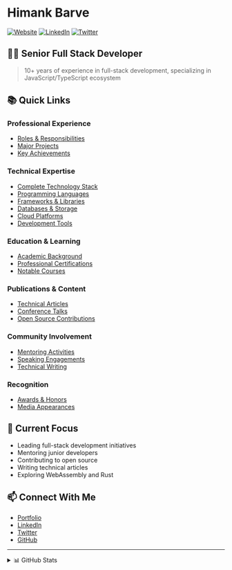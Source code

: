 <!-- @format -->

# Himank Barve

[![Website](https://img.shields.io/website?label=hbarve1.com&style=for-the-badge&url=https%3A%2F%2Fhbarve1.com)](https://hbarve1.com)
[![LinkedIn](https://img.shields.io/badge/LinkedIn-Connect-blue?style=for-the-badge&logo=linkedin)](https://linkedin.com/in/hbarve1)
[![Twitter](https://img.shields.io/badge/Twitter-Follow-blue?style=for-the-badge&logo=twitter)](https://twitter.com/hbarve1)

## 👨‍💻 Senior Full Stack Developer

> 10+ years of experience in full-stack development, specializing in JavaScript/TypeScript ecosystem

## 📚 Quick Links

### Professional Experience
- [Roles & Responsibilities](content/experience/roles.md)
- [Major Projects](content/experience/projects.md)
- [Key Achievements](content/experience/achievements.md)

### Technical Expertise
- [Complete Technology Stack](content/expertise/tech-stack.md)
- [Programming Languages](content/expertise/languages.md)
- [Frameworks & Libraries](content/expertise/frameworks.md)
- [Databases & Storage](content/expertise/databases.md)
- [Cloud Platforms](content/expertise/cloud.md)
- [Development Tools](content/expertise/tools.md)

### Education & Learning
- [Academic Background](content/education/degrees.md)
- [Professional Certifications](content/education/certifications.md)
- [Notable Courses](content/education/courses.md)

### Publications & Content
- [Technical Articles](content/publications/articles.md)
- [Conference Talks](content/publications/talks.md)
- [Open Source Contributions](content/publications/opensource.md)

### Community Involvement
- [Mentoring Activities](content/community/mentoring.md)
- [Speaking Engagements](content/community/speaking.md)
- [Technical Writing](content/community/writing.md)

### Recognition
- [Awards & Honors](content/recognition/awards.md)
- [Media Appearances](content/recognition/media.md)

## 🌟 Current Focus

- Leading full-stack development initiatives
- Mentoring junior developers
- Contributing to open source
- Writing technical articles
- Exploring WebAssembly and Rust

## 📫 Connect With Me

- [Portfolio](https://hbarve1.com)
- [LinkedIn](https://linkedin.com/in/hbarve1)
- [Twitter](https://twitter.com/hbarve1)
- [GitHub](https://github.com/hbarve1)

---

<details>
  <summary>📊 GitHub Stats</summary>
  
  <img align="left" alt="GitHub Stats" src="https://github-readme-stats.vercel.app/api?username=hbarve1&show_icons=true&hide_border=false&title_color=ff652f&icon_color=FFE400&bg_color=09131B&text_color=ffffff&border_color=0c1a25" />
  
  <img align="left" alt="Top Languages" src="https://github-readme-stats.vercel.app/api/top-langs/?username=hbarve1&layout=compact&theme=dark" />
  
  <img src="https://github-profile-trophy.vercel.app/?username=hbarve1&theme=darkhub&no-frame=true&no-bg=true&margin-w=4" />
</details>

<!-- Reference
https://github.com/codeSTACKr/codeSTACKr
https://github.com/shorwood/shorwood/blob/main/README.md
-->

